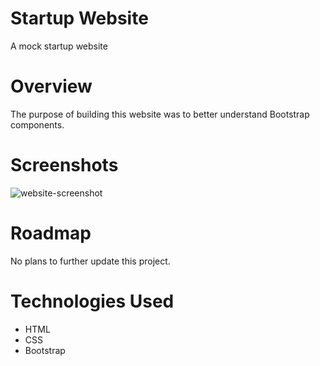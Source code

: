 # Startup Website
A mock startup website

# Overview 
The purpose of building this website was to better understand Bootstrap components.

# Screenshots
![website-screenshot](https://i.imgur.com/Tz140lf.png)

# Roadmap
No plans to further update this project.

# Technologies Used
* HTML
* CSS
* Bootstrap